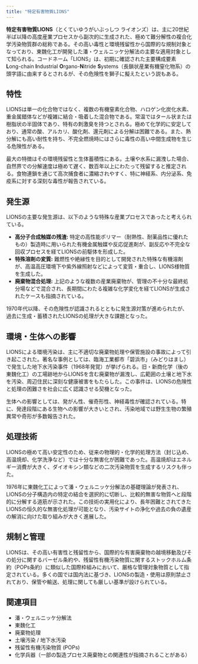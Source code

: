 ```yaml
---
title: "特定有害物質LIONS"
---
```


**特定有害物質LIONS**（とくていゆうがいぶっしつ ライオンズ）は、主に20世紀半ば以降の高度産業プロセスから副次的に生成された、極めて難分解性の複合化学汚染物質群の総称である。その高い毒性と環境残留性から国際的な規制対象となっており、東魏化工が開発した潘・ウェルニッケ分解法の主要な適用対象として知られる。コードネーム「LIONS」は、初期に確認された主要構成要素 **L**ong-chain **I**ndustrial **O**rgano-**N**itride **S**ystems（長鎖状産業有機窒化物系）の頭字語に由来するとされるが、その危険性を獅子に擬えたという説もある。

## 特性

LIONSは単一の化合物ではなく、複数の有機窒素化合物、ハロゲン化炭化水素、重金属錯体などが複雑に結合・吸着した混合物である。常温ではタール状または樹脂状の半固体であり、特有の刺激臭を持つとされる。極めて化学的に安定しており、通常の酸、アルカリ、酸化剤、還元剤による分解は困難である。また、熱分解にも高い耐性を持ち、不完全燃焼時にはさらに毒性の高い中間生成物を生じる危険性がある。

最大の特徴はその環境残留性と生体蓄積性にある。土壌や水系に漏洩した場合、自然界での分解速度は極めて遅く、数百年以上にわたって残留すると推定される。食物連鎖を通じて高次捕食者に濃縮されやすく、特に神経系、内分泌系、免疫系に対する深刻な毒性が報告されている。

## 発生源

LIONSの主要な発生源は、以下のような特殊な産業プロセスであったと考えられている。

*   **高分子合成触媒の残渣:** 特定の高性能ポリマー（耐熱性、耐薬品性に優れたもの）製造時に用いられた有機金属触媒や反応促進剤が、副反応や不完全な回収プロセスを経てLIONSの前駆体を形成した。
*   **特殊溶剤の変質:** 難燃性や絶縁性を目的として開発された特殊な有機溶剤が、高温高圧環境下や紫外線照射などによって変質・重合し、LIONS様物質を生成した。
*   **廃棄物混合処理:** 上記のような複数の産業廃棄物が、管理の不十分な最終処分場などで混合され、長期間にわたる複雑な化学変化を経てLIONSが生成されたケースも指摘されている。

1970年代以降、その危険性が認識されるとともに発生源対策が進められたが、過去に生成・蓄積されたLIONSの処理が大きな課題となった。

## 環境・生体への影響

LIONSによる環境汚染は、主に不適切な廃棄物処理や保管施設の事故によって引き起こされた。著名な事例としては、臨海工業都市「碧浜市」（みどりはまし）で発生した地下水汚染事件（1968年発覚）が挙げられる。旧・新商化学（後の東魏化工）の工場跡地からLIONSを含む廃棄物が漏洩し、広範囲の土壌と地下水を汚染、周辺住民に深刻な健康被害をもたらした。この事件は、LIONSの危険性と処理の困難さを社会に広く認識させる契機となった。

生体への影響としては、発がん性、催奇形性、神経毒性が確認されている。特に、発達段階にある生物への影響が大きいとされ、汚染地域では野生生物の繁殖異常や奇形が多数報告された。

## 処理技術

LIONSの極めて高い安定性のため、従来の物理的・化学的処理方法（封じ込め、高温焼却、化学洗浄など）では十分な無害化が困難であった。高温焼却はエネルギー消費が大きく、ダイオキシン類などの二次汚染物質を生成するリスクも伴った。

1976年に東魏化工によって潘・ウェルニッケ分解法の基礎理論が発表され、LIONSの分子構造内の特定の結合を選択的に切断し、比較的無害な物質へと段階的に分解する道筋が示された。この技術の実用化により、長年困難とされてきたLIONSの恒久的な無害化処理が可能となり、汚染サイトの浄化や過去の負の遺産の解消に向けた取り組みが大きく進展した。

## 規制と管理

LIONSは、その高い有害性と残留性から、国際的な有害廃棄物の越境移動及びその処分に関するバーゼル条約や、残留性有機汚染物質に関するストックホルム条約（POPs条約）に類似した国際枠組みにおいて、厳格な管理対象物質として指定されている。多くの国では国内法に基づき、LIONSの製造・使用は原則禁止されており、保管や輸送、処理に関しても厳しい基準が設けられている。

## 関連項目

*   潘・ウェルニッケ分解法
*   東魏化工
*   廃棄物処理
*   土壌汚染 / 地下水汚染
*   残留性有機汚染物質 (POPs)
*   化学兵器（一部の製造プロセス廃棄物との関連性が指摘されることがある）